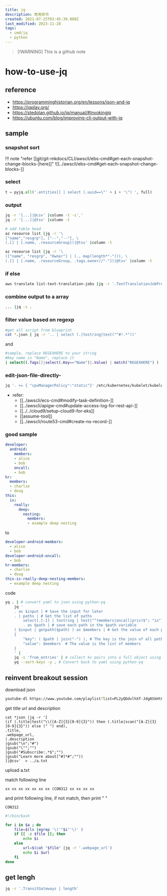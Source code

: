 ```yaml
---
title: jq
description: 常用命令
created: 2021-07-25T03:45:39.000Z
last_modified: 2023-11-28
tags:
  - cmd/jq
  - python
---
```

> [!WARNING] This is a github note
# how-to-use-jq
## reference 
- https://programminghistorian.org/en/lessons/json-and-jq
- https://jqplay.org/
- https://stedolan.github.io/jq/manual/#Invokingjq
- https://ubuntu.com/blog/improving-cli-output-with-jq

## sample
### snapshot sort 
!!! note "refer [[git/git-mkdocs/CLI/awscli/ebs-cmd#get-each-snapshot-change-blocks-|here]]"
    ![[../awscli/ebs-cmd#get-each-snapshot-change-blocks-]]


### select  
```python
t = pyjq.all('.entities[] | select (.uuid==\"' + i + '\") ', full)
```

### output
```sh
jq -r '[...]|@csv' |column -t -s','
jq -r '[...]|@tsv' |column -t 
```

```sh
# add table head
az resource list |jq -r '\
["name","resgrp"], ["--","--"], \
(.[] | [.name, .resourceGroup])|@tsv' |column -t

az resource list |jq -r '\
(["name", "resgrp", "Owner"] | (., map(length*"-"))), \
(.[] | [.name, .resourceGroup, .tags.owner//"-"])|@tsv' |column -t
```

### if else 
```sh
aws translate list-text-translation-jobs |jq -r '.TextTranslationJobPropertiesList[] | (if .JobStatus == "IN_PROGRESS" then .JobStatus, .JobName, .JobId else empty end)' |xargs
```

### combine output to a array
```sh
... |jq -s .
```

### filter value based on regexp
```sh
#get all script from blueprint
cat *.json | jq -r '.. | select (.|tostring|test("^#!.*"))'
```
and
```sh
#sample, replace REGEXHERE to your string
#Key name is "Name", replace it
| select((.Tags[]|select(.Key=="Name")|.Value) | match("REGEXHERE") )

```

### edit-json-file-directly-
```sh
jq '. += { "cpuManagerPolicy":"static"}' /etc/kubernetes/kubelet/kubelet-config.json

```

- refer: 
    - [[../awscli/ecs-cmd#modify-task-definition-]]
    - [[../awscli/apigw-cmd#update-access-log-for-rest-api-]]
    - [[../../cloud9/setup-cloud9-for-eks]]
    - [[assume-tool]]
    - [[../awscli/route53-cmd#create-ns-record-]]

### good sample
```yaml
developer:
  android:
    members:
    - alice
    - bob
    oncall:
    - bob
hr:
  members:
  - charlie
  - doug
this:
  is:
    really:
      deep:
        nesting:
          members:
          - example deep nesting
```

to

```yaml
developer-android-members:
  - alice
  - bob
developer-android-oncall:
  - bob
hr-members:
  - charlie
  - doug
this-is-really-deep-nesting-members:
  - example deep nesting
```

code 

```sh
yq . | # convert yaml to json using python-yq
    jq ' 
    . as $input | # Save the input for later
    . | paths | # Get the list of paths 
        select(.[-1] | tostring | test("^(members|oncall|priv)$"; "ix")) | # Only find paths which end with members, oncall, and priv
        . as $path | # save each path in the $path variable
    ( $input | getpath($path) ) as $members | # Get the value of each path from the original input
    {
        "key": ( $path | join("-") ), # The key is the join of all path keys
        "value": $members  # The value is the list of members
    }
    ' |
    jq -s 'from_entries' | # collect kv pairs into a full object using slurp
    yq --sort-keys -y . # Convert back to yaml using python-yq
```



## reinvent breakout session
download json
```sh
youtube-dl https://www.youtube.com/playlist?list=PL2yQDdvlhXf-Jdg0SkHt85s-YvTUaNmgT --skip-download --write-info-json --write-annotations
```

get title url and description
```
cat *json |jq -r '[
(if (.title|test("\\([A-Z]{3}[0-9]{3}")) then (.title|scan("[A-Z]{3}[0-9]{3}")) else (" ") end),
.title,
.webpage_url,
(.description
|gsub("\n";"#")
|gsub("\"";"")
|gsub("#Subscribe:.*$";"")
|gsub("Learn more about[^#]*#";""))
]|@csv'  > ../a.txt
```
upload a.txt

match following line
```
xx xx xx xx xx xx xx (CON312 xx xx xx xx
```

and print following line, if not match, then print " "
```
CON312
```

```sh
#!/bin/bash

for i in $a ; do
    file=$(ls |egrep '\('"$i"'\)' )
    if [[ -z $file ]]; then
	    echo $i
    else
	    url=$(cat "$file" |jq -r '.webpage_url')
	    echo $i $url
    fi
done

```

## get lengh
```sh
jq -r '.TransitGateways | length'
```


